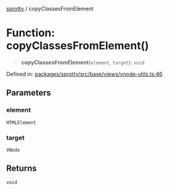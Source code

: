 
[sprotty](../globals) / copyClassesFromElement

# Function: copyClassesFromElement()

> **copyClassesFromElement**(`element`, `target`): `void`

Defined in: [packages/sprotty/src/base/views/vnode-utils.ts:46](https://github.com/eclipse-sprotty/sprotty/blob/f9b2433481cc27a1ac0c92d525a92039ae7f6c76/packages/sprotty/src/base/views/vnode-utils.ts#L46)

## Parameters

### element

`HTMLElement`

### target

`VNode`

## Returns

`void`

